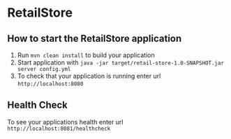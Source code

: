 # RetailStore

How to start the RetailStore application
---

1. Run `mvn clean install` to build your application
1. Start application with `java -jar target/retail-store-1.0-SNAPSHOT.jar server config.yml`
1. To check that your application is running enter url `http://localhost:8080`

Health Check
---

To see your applications health enter url `http://localhost:8081/healthcheck`
